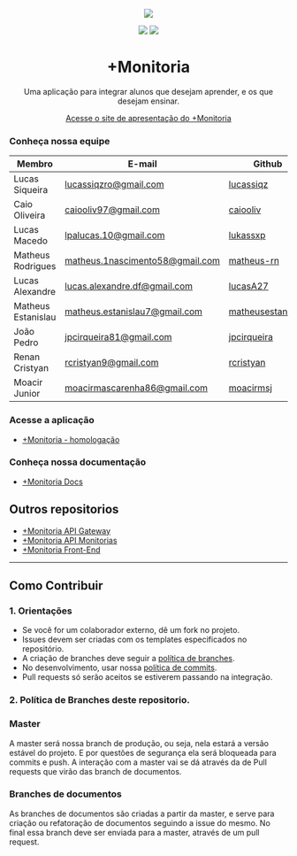 
<p align= "center"><img src="https://imgur.com/6foNNzk.png"></p>

<p align="center">
 <a><img src="https://img.shields.io/badge/docs-Github%20Pages-blue.svg"></a>
 <a><img src="https://img.shields.io/badge/license-GLP--3.0-red.svg"></a>
</p>

<h1 align="center"> +Monitoria </h1>
<p align="center"> Uma aplicação para integrar alunos que desejam aprender, e os que desejam ensinar.</p>

<p align="center">
  <a href="https://fga-eps-mds.github.io/2019.1-MaisMonitoria/">Acesse o site de apresentação do +Monitoria</a>
</p>


### Conheça nossa equipe

| Membro | E-mail | Github | Papel |Matricula|
|-------------------------------|--------------------------|----------------------------------|----------------------|------------|
| Lucas Siqueira	| lucassiqzro@gmail.com | [lucassiqz](https://github.com/lucassiqz) | Scrum Master |15/0137567|
| Caio Oliveira	| caiooliv97@gmail.com | [caiooliv](https://github.com/caiooliv) | Product Owner |15/0120630|
| Lucas Macedo	| lpalucas.10@gmail.com | [lukassxp](https://github.com/lukassxp) | Arquiteto de Software |15/0137397|
| Matheus Rodrigues	| matheus.1nascimento58@gmail.com | [matheus-rn](https://github.com/matheus-rn) | DevOps |16/0015294|
| Lucas Alexandre	| lucas.alexandre.df@gmail.com | [lucasA27](https://github.com/lucasA27) | Desenvolvedor |15/0136862|
| Matheus Estanislau	| matheus.estanislau7@gmail.com | [matheusestanislau](https://github.com/matheusestanislau) | Desenvolvedor |15/0141220|
| João Pedro	| jpcirqueira81@gmail.com | [jpcirqueira](https://github.com/jpcirqueira) | Desenvolvedor |15/0132344|
| Renan Cristyan	| rcristyan9@gmail.com | [rcristyan](https://github.com/rcristyan) | Desenvolvedor |17/0044386|
| Moacir Junior	| moacirmascarenha86@gmail.com | [moacirmsj](https://github.com/moacirmsj) | Desenvolvedor |17/0080366|

### Acesse a aplicação
* [+Monitoria - homologação](https://homolog.maismonitoria.com)
### Conheça nossa documentação
* [+Monitoria Docs](https://fga-eps-mds.github.io/2019.1-MaisMonitoria/)

## Outros repositorios
* [+Monitoria API Gateway](https://github.com/fga-eps-mds/2019.1-MaisMonitoria-api)
* [+Monitoria API Monitorias](https://github.com/fga-eps-mds/2019.1-MaisMonitoria-ApiMonitorias)
* [+Monitoria Front-End](https://github.com/fga-eps-mds/2019.1-MaisMonitoria-FrontEnd)

---

## Como Contribuir
### 1. Orientações
* Se você for um colaborador externo, dê um fork no projeto.
* Issues devem ser criadas com os templates especificados no repositório.
* A criação de branches deve seguir a [política de branches](https://fga-eps-mds.github.io/2019.1-MaisMonitoria/docs/plano-gcs).
* No desenvolvimento, usar nossa [política de commits](https://fga-eps-mds.github.io/2019.1-MaisMonitoria/docs/plano-gcs).
* Pull requests só serão aceitos se estiverem passando na integração.

### 2. Política de Branches deste repositorio.

### **Master**
A master será nossa branch de produção, ou seja, nela estará a versão estável do projeto. E por questões de segurança ela será bloqueada para commits e push. A interação com a master vai se dá através da de Pull requests que virão das branch de documentos.

### **Branches de documentos**
As branches de documentos são criadas a partir da master, e serve para criação ou refatoração de documentos seguindo a issue do mesmo. No final essa branch deve ser enviada para a master, através de um pull request.
